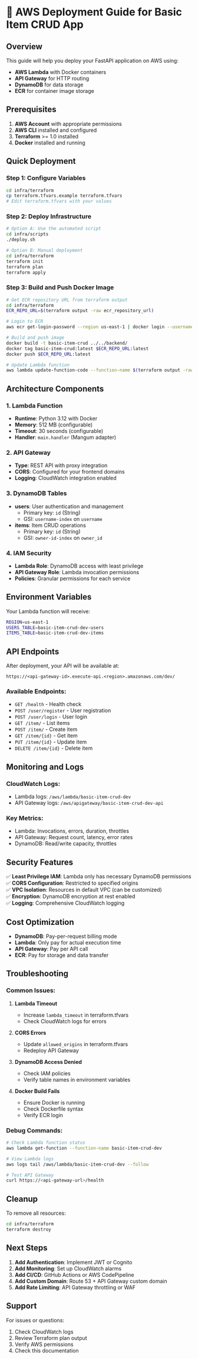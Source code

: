 # 🚀 AWS Deployment Guide for Basic Item CRUD App

## Overview

This guide will help you deploy your FastAPI application on AWS using:
- **AWS Lambda** with Docker containers
- **API Gateway** for HTTP routing
- **DynamoDB** for data storage
- **ECR** for container image storage

## Prerequisites

1. **AWS Account** with appropriate permissions
2. **AWS CLI** installed and configured
3. **Terraform** >= 1.0 installed
4. **Docker** installed and running

## Quick Deployment

### Step 1: Configure Variables
```bash
cd infra/terraform
cp terraform.tfvars.example terraform.tfvars
# Edit terraform.tfvars with your values
```

### Step 2: Deploy Infrastructure
```bash
# Option A: Use the automated script
cd infra/scripts
./deploy.sh

# Option B: Manual deployment
cd infra/terraform
terraform init
terraform plan
terraform apply
```

### Step 3: Build and Push Docker Image
```bash
# Get ECR repository URL from terraform output
cd infra/terraform
ECR_REPO_URL=$(terraform output -raw ecr_repository_url)

# Login to ECR
aws ecr get-login-password --region us-east-1 | docker login --username AWS --password-stdin $ECR_REPO_URL

# Build and push image
docker build -t basic-item-crud ../../backend/
docker tag basic-item-crud:latest $ECR_REPO_URL:latest
docker push $ECR_REPO_URL:latest

# Update Lambda function
aws lambda update-function-code --function-name $(terraform output -raw lambda_function_name) --image-uri $ECR_REPO_URL:latest
```

## Architecture Components

### 1. Lambda Function
- **Runtime**: Python 3.12 with Docker
- **Memory**: 512 MB (configurable)
- **Timeout**: 30 seconds (configurable)
- **Handler**: `main.handler` (Mangum adapter)

### 2. API Gateway
- **Type**: REST API with proxy integration
- **CORS**: Configured for your frontend domains
- **Logging**: CloudWatch integration enabled

### 3. DynamoDB Tables
- **users**: User authentication and management
  - Primary key: `id` (String)
  - GSI: `username-index` on `username`
- **items**: Item CRUD operations
  - Primary key: `id` (String)
  - GSI: `owner-id-index` on `owner_id`

### 4. IAM Security
- **Lambda Role**: DynamoDB access with least privilege
- **API Gateway Role**: Lambda invocation permissions
- **Policies**: Granular permissions for each service

## Environment Variables

Your Lambda function will receive:
```bash
REGION=us-east-1
USERS_TABLE=basic-item-crud-dev-users
ITEMS_TABLE=basic-item-crud-dev-items
```

## API Endpoints

After deployment, your API will be available at:
```
https://<api-gateway-id>.execute-api.<region>.amazonaws.com/dev/
```

### Available Endpoints:
- `GET /health` - Health check
- `POST /user/register` - User registration
- `POST /user/login` - User login
- `GET /item/` - List items
- `POST /item/` - Create item
- `GET /item/{id}` - Get item
- `PUT /item/{id}` - Update item
- `DELETE /item/{id}` - Delete item

## Monitoring and Logs

### CloudWatch Logs:
- Lambda logs: `/aws/lambda/basic-item-crud-dev`
- API Gateway logs: `/aws/apigateway/basic-item-crud-dev-api`

### Key Metrics:
- Lambda: Invocations, errors, duration, throttles
- API Gateway: Request count, latency, error rates
- DynamoDB: Read/write capacity, throttles

## Security Features

✅ **Least Privilege IAM**: Lambda only has necessary DynamoDB permissions  
✅ **CORS Configuration**: Restricted to specified origins  
✅ **VPC Isolation**: Resources in default VPC (can be customized)  
✅ **Encryption**: DynamoDB encryption at rest enabled  
✅ **Logging**: Comprehensive CloudWatch logging  

## Cost Optimization

- **DynamoDB**: Pay-per-request billing mode
- **Lambda**: Only pay for actual execution time
- **API Gateway**: Pay per API call
- **ECR**: Pay for storage and data transfer

## Troubleshooting

### Common Issues:

1. **Lambda Timeout**
   - Increase `lambda_timeout` in terraform.tfvars
   - Check CloudWatch logs for errors

2. **CORS Errors**
   - Update `allowed_origins` in terraform.tfvars
   - Redeploy API Gateway

3. **DynamoDB Access Denied**
   - Check IAM policies
   - Verify table names in environment variables

4. **Docker Build Fails**
   - Ensure Docker is running
   - Check Dockerfile syntax
   - Verify ECR login

### Debug Commands:
```bash
# Check Lambda function status
aws lambda get-function --function-name basic-item-crud-dev

# View Lambda logs
aws logs tail /aws/lambda/basic-item-crud-dev --follow

# Test API Gateway
curl https://<api-gateway-url>/health
```

## Cleanup

To remove all resources:
```bash
cd infra/terraform
terraform destroy
```

## Next Steps

1. **Add Authentication**: Implement JWT or Cognito
2. **Add Monitoring**: Set up CloudWatch alarms
3. **Add CI/CD**: GitHub Actions or AWS CodePipeline
4. **Add Custom Domain**: Route 53 + API Gateway custom domain
5. **Add Rate Limiting**: API Gateway throttling or WAF

## Support

For issues or questions:
1. Check CloudWatch logs
2. Review Terraform plan output
3. Verify AWS permissions
4. Check this documentation
